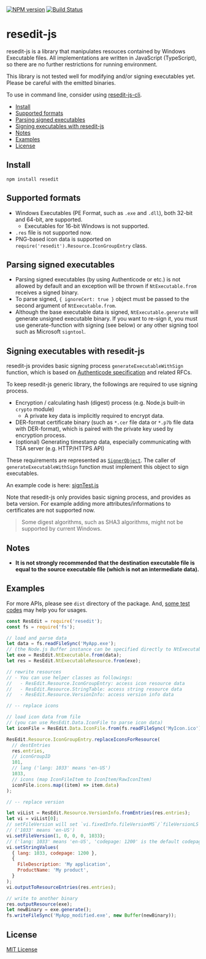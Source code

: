 [![NPM version](https://badge.fury.io/js/resedit.svg)](https://www.npmjs.com/package/resedit)
[![Build Status](https://api.travis-ci.com/jet2jet/resedit-js.svg?branch=master)](https://www.travis-ci.com/jet2jet/resedit-js)

# resedit-js

resedit-js is a library that manipulates resouces contained by Windows Executable files. All implementations are written in JavaScript (TypeScript), so there are no further restrictions for running environment.

This library is not tested well for modifying and/or signing executables yet. Please be careful with the emitted binaries.

To use in command line, consider using [resedit-js-cli](https://www.npmjs.com/package/resedit-cli).

- [Install](#install)
- [Supported formats](#supported-formats)
- [Parsing signed executables](#parsing-signed-executables)
- [Signing executables with resedit-js](#signing-executables-with-resedit-js)
- [Notes](#notes)
- [Examples](#examples)
- [License](#license)

## Install

```
npm install resedit
```

## Supported formats

- Windows Executables (PE Format, such as `.exe` and `.dll`), both 32-bit and 64-bit, are supported.
  - Executables for 16-bit Windows is not supported.
- `.res` file is not supported now.
- PNG-based icon data is supported on `require('resedit').Resource.IconGroupEntry` class.

## Parsing signed executables

- Parsing signed executables (by using Authenticode or etc.) is not allowed by default and an exception will be thrown if `NtExecutable.from` receives a signed binary.
- To parse signed, `{ ignoreCert: true }` object must be passed to the second argument of `NtExecutable.from`.
- Although the base executable data is signed, `NtExecutable.generate` will generate unsigned executable binary. If you want to re-sign it, you must use generate-function with signing (see below) or any other signing tool such as Microsoft `signtool`.

## Signing executables with resedit-js

resedit-js provides basic signing process `generateExecutableWithSign` function, which is based on [Authenticode specification](https://download.microsoft.com/download/9/c/5/9c5b2167-8017-4bae-9fde-d599bac8184a/authenticode_pe.docx) and related RFCs.

To keep resedit-js generic library, the followings are required to use signing process.

- Encryption / calculating hash (digest) process (e.g. Node.js built-in `crypto` module)
  - A private key data is implicitly required to encrypt data.
- DER-format certificate binary (such as `*.cer` file data or `*.p7b` file data with DER-format), which is paired with the private key used by encryption process.
- (optional) Generating timestamp data, especially communicating with TSA server (e.g. HTTP/HTTPS API)

These requirements are represented as [`SignerObject`](./src/main/sign/SignerObject.ts). The caller of `generateExecutableWithSign` function must implement this object to sign executables.

An example code is here: [signTest.js](./examples/sign/signTest.js)

Note that resedit-js only provides basic signing process, and provides as beta version. For example adding more attributes/informations to certificates are not supported now.

> Some digest algorithms, such as SHA3 algorithms, might not be supported by current Windows.

## Notes

- **It is not strongly recommended that the destination executable file is equal to the source executable file (which is not an intermediate data).**

## Examples

For more APIs, please see `dist` directory of the package. And, [some test codes](./src/test) may help you for usages.

```js
const ResEdit = require('resedit');
const fs = require('fs');

// load and parse data
let data = fs.readFileSync('MyApp.exe');
// (the Node.js Buffer instance can be specified directly to NtExecutable.from)
let exe = ResEdit.NtExecutable.from(data);
let res = ResEdit.NtExecutableResource.from(exe);

// rewrite resources
// - You can use helper classes as followings:
//   - ResEdit.Resource.IconGroupEntry: access icon resource data
//   - ResEdit.Resource.StringTable: access string resource data
//   - ResEdit.Resource.VersionInfo: access version info data

// -- replace icons

// load icon data from file
// (you can use ResEdit.Data.IconFile to parse icon data)
let iconFile = ResEdit.Data.IconFile.from(fs.readFileSync('MyIcon.ico'));

ResEdit.Resource.IconGroupEntry.replaceIconsForResource(
  // destEntries
  res.entries,
  // iconGroupID
  101,
  // lang ('lang: 1033' means 'en-US')
  1033,
  // icons (map IconFileItem to IconItem/RawIconItem)
  iconFile.icons.map((item) => item.data)
);

// -- replace version

let viList = ResEdit.Resource.VersionInfo.fromEntries(res.entries);
let vi = viList[0];
// setFileVersion will set `vi.fixedInfo.fileVersionMS`/`fileVersionLS` and 'FileVersion' string value
// ('1033' means 'en-US')
vi.setFileVersion(1, 0, 0, 0, 1033);
// ('lang: 1033' means 'en-US', 'codepage: 1200' is the default codepage)
vi.setStringValues(
  { lang: 1033, codepage: 1200 },
  {
    FileDescription: 'My application',
    ProductName: 'My product',
  }
);
vi.outputToResourceEntries(res.entries);

// write to another binary
res.outputResource(exe);
let newBinary = exe.generate();
fs.writeFileSync('MyApp_modified.exe', new Buffer(newBinary));
```

## License

[MIT License](./LICENSE)
